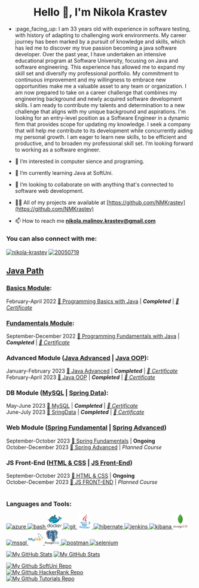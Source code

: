<h1 align="center">Hello 👋, I'm Nikola Krastev</h1>

- <p>:page_facing_up: I am 33 years old with experience in software testing, with history of adapting to challenging work environments. My career journey has been marked by a pursuit of knowledge and skills, which has led me to discover my true passion becoming a java software developer. Over the past year, I have undertaken an intensive educational program at Software University, focusing on Java and software engineering. This experience has allowed me to expand my skill set and diversify my professional portfolio. My commitment to continuous improvement and my willingness to embrace new opportunities make me a valuable asset to any team or organization. I am now prepared to take on a career challenge that combines my engineering background and newly acquired software development skills. I am ready to contribute my talents and determination to a new challenge that aligns with my unique background and aspirations. I'm looking for an entry-level position as a Software Engineer in a dynamic firm that provides scope for updating my knowledge. I seek a company that will help me contribute to its development while concurrently aiding my personal growth. I am eager to learn new skills, to be efficient and productive, and to broaden my professional skill set. I’m looking forward to working as a software engineer.</p>

- 👀 I’m interested in computer sience and programing.

- 🌱 I’m currently learning Java at SoftUni.

- 💞️ I’m looking to collaborate on with anything that's connected to software web development.

- 👨‍💻 All of my projects are available at [https://github.com/NMKrastev](https://github.com/NMKrastev)

- 📫 How to reach me **nikola.malinov.krastev@gmail.com**

<h3 align="left">You can also connect with me:</h3>
<p align="left">
<a href="https://linkedin.com/in/nikola-krastev" target="blank"><img align="center" src="https://raw.githubusercontent.com/rahuldkjain/github-profile-readme-generator/master/src/images/icons/Social/linked-in-alt.svg" alt="nikola-krastev" height="30" width="40" /></a>
<a href="https://stackoverflow.com/users/20050719" target="blank"><img align="center" src="https://raw.githubusercontent.com/rahuldkjain/github-profile-readme-generator/master/src/images/icons/Social/stack-overflow.svg" alt="20050719" height="30" width="40" /></a>
</p>

## [Java Path](https://softuni.bg/curriculum)
### [Basics Module](https://softuni.bg/trainings/3625/programming-basics-with-java-february-2022):
February-April 2022 [:file_folder: Programming Basics with Java](https://github.com/NMKrastev/SoftUni-Java/tree/main/Basics) | ***Completed*** | *[:page_facing_up: Certificate](https://softuni.bg/certificates/details/133731/533130e3)*

### [Fundamentals Module](https://softuni.bg/trainings/3837/programming-fundamentals-with-java-september-2022):
September-December 2022 [:file_folder: Programming Fundamentals with Java](https://github.com/NMKrastev/SoftUni-Java/tree/main/Fundamentals) | ***Completed*** | *[:page_facing_up: Certificate](https://softuni.bg/certificates/details/148487/e688606d)*

### Advanced Module ([Java Advanced](https://softuni.bg/trainings/3959/java-advanced-january-2023) | [Java OOP](https://softuni.bg/trainings/3960/java-oop-february-2023)):
January-February 2023 [:file_folder: Java Advanced](https://github.com/NMKrastev/SoftUni-Java/tree/main/Advanced) | ***Completed*** | *[:page_facing_up: Certificate](https://softuni.bg/certificates/details/161791/adf793d6)*</br>
February-April 2023 [:file_folder: Java OOP](https://github.com/NMKrastev/SoftUni-Java/tree/main/OOP) | ***Completed*** | *[:page_facing_up: Certificate](https://softuni.bg/certificates/details/168913/8c194a77)*

### DB Module ([MySQL](https://softuni.bg/trainings/4116/mysql-may-2023) | [Spring Data](https://softuni.bg/trainings/4115/spring-data-june-2023)):
May-June 2023 [:file_folder: MySQL](https://github.com/NMKrastev/SoftUni-Java/tree/main/MySQL) | ***Completed*** | *[:page_facing_up: Certificate](https://softuni.bg/certificates/details/172125/28ecf997)*</br>
June-July 2023 [:file_folder: SringData](https://github.com/NMKrastev/SoftUni-Java/tree/main/SpringData) | ***Completed*** | *[:page_facing_up: Certificate](https://softuni.bg/certificates/details/180516/1165fde5)*</br>

### Web Module ([Spring Fundamental](https://softuni.bg/trainings/4235/spring-fundamentals-september-2023) | [Spring Advanced](https://softuni.bg/trainings/4236/spring-advanced-october-2023))
September-October 2023 [:file_folder: Spring Fundamentals]() | **Ongoing**</br>
October-December 2023 [:file_folder: Spring Advanced]() | *Planned Course*

### JS Front-End ([HTML & CSS](https://softuni.bg/trainings/4239/html-and-css-september-2023) | [JS Front-End](https://softuni.bg/trainings/4240/js-front-end-october-2023))
September-October 2023 [:file_folder: HTML & CSS](https://github.com/NMKrastev/SoftUni-Java/tree/main/HTML%20%26%20CSS) | **Ongoing**</br>
October-December 2023 [:file_folder: JS FRONT-END]() | *Planned Course*</br></br>

<h3 align="left">Languages and Tools:</h3>
<p align="left"> <a href="https://azure.microsoft.com/en-in/" target="_blank" rel="noreferrer"> <img src="https://www.vectorlogo.zone/logos/microsoft_azure/microsoft_azure-icon.svg" alt="azure" width="40" height="40"/> </a> <a href="https://www.gnu.org/software/bash/" target="_blank" rel="noreferrer"> <img src="https://www.vectorlogo.zone/logos/gnu_bash/gnu_bash-icon.svg" alt="bash" width="40" height="40"/> </a> <a href="https://www.docker.com/" target="_blank" rel="noreferrer"> <img src="https://raw.githubusercontent.com/devicons/devicon/master/icons/docker/docker-original-wordmark.svg" alt="docker" width="40" height="40"/> </a> <a href="https://git-scm.com/" target="_blank" rel="noreferrer"> <img src="https://www.vectorlogo.zone/logos/git-scm/git-scm-icon.svg" alt="git" width="40" height="40"/> </a> <a href="https://www.java.com" target="_blank" rel="noreferrer"> <img src="https://raw.githubusercontent.com/devicons/devicon/master/icons/java/java-original.svg" alt="java" width="40" height="40"/> </a> <a href="https://hibernate.org/" target="_blank" rel="noreferrer"> <img src="https://www.vectorlogo.zone/logos/hibernate/hibernate-icon.svg" alt="hibernate" width="40" height="40"/> </a> <a href="https://www.jenkins.io" target="_blank" rel="noreferrer"> <img src="https://www.vectorlogo.zone/logos/jenkins/jenkins-icon.svg" alt="jenkins" width="40" height="40"/> </a> <a href="https://www.elastic.co/kibana" target="_blank" rel="noreferrer"> <img src="https://www.vectorlogo.zone/logos/elasticco_kibana/elasticco_kibana-icon.svg" alt="kibana" width="40" height="40"/> </a> <a href="https://www.mongodb.com/" target="_blank" rel="noreferrer"> <img src="https://raw.githubusercontent.com/devicons/devicon/master/icons/mongodb/mongodb-original-wordmark.svg" alt="mongodb" width="40" height="40"/> </a> <a href="https://www.microsoft.com/en-us/sql-server" target="_blank" rel="noreferrer"> <img src="https://www.svgrepo.com/show/303229/microsoft-sql-server-logo.svg" alt="mssql" width="40" height="40"/> </a> <a href="https://www.mysql.com/" target="_blank" rel="noreferrer"> <img src="https://raw.githubusercontent.com/devicons/devicon/master/icons/mysql/mysql-original-wordmark.svg" alt="mysql" width="40" height="40"/> </a> <a href="https://www.postgresql.org" target="_blank" rel="noreferrer"> <img src="https://raw.githubusercontent.com/devicons/devicon/master/icons/postgresql/postgresql-original-wordmark.svg" alt="postgresql" width="40" height="40"/> </a> <a href="https://postman.com" target="_blank" rel="noreferrer"> <img src="https://www.vectorlogo.zone/logos/getpostman/getpostman-icon.svg" alt="postman" width="40" height="40"/> </a> <a href="https://www.selenium.dev" target="_blank" rel="noreferrer"> <img src="https://raw.githubusercontent.com/detain/svg-logos/780f25886640cef088af994181646db2f6b1a3f8/svg/selenium-logo.svg" alt="selenium" width="40" height="40"/> </a> </p>

<p>
  <!-- <summary>:zap: GitHub Stats</summary> -->
  <a href="https://github.com/NMKrastev" rel="NMKrastev's profile"><img height="165em" alt="My GitHub Stats" src="https://github-readme-stats.vercel.app/api?username=nmkrastev&show_icons=true&theme=highcontrast&title_color=ff0000&icon_color=ff0000" /></a>
  <a href="https://github.com/NMKrastev" rel="NMKrastev's profile"><img height="165em" alt="My GitHub Stats" src="https://github-readme-stats.vercel.app/api/top-langs/?username=nmkrastev&layout=compact&theme=highcontrast&title_color=ff0000" /></a>
</p>
<p>
  <a href="https://github.com/NMKrastev/SoftUni-Java" rel="NMKrastev's repo SoftUni-Java"><img height="125.5em" alt="My Github SoftUni Repo" src="https://github-readme-stats.vercel.app/api/pin/?username=nmkrastev&repo=SoftUni-Java&theme=highcontrast&title_color=ff0000"></a>
</br>
<a href="https://github.com/NMKrastev/HackerRank" rel="NMKrastev's repo HackerRank"><img height="125.5em" alt="My Github HackerRank Repo" src="https://github-readme-stats.vercel.app/api/pin/?username=nmkrastev&repo=HackerRank&theme=highcontrast&title_color=ff0000"></a>
</br>
  <a href="https://github.com/NMKrastev/Tutorials" rel="NMKrastev's repo Tutorials"><img height="125.5em" alt="My Github Tutorials Repo" src="https://github-readme-stats.vercel.app/api/pin/?username=nmkrastev&repo=Tutorials&theme=highcontrast&title_color=ff0000"></a>
</p>